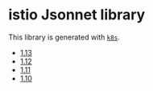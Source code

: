 # istio Jsonnet library

This library is generated with [`k8s`](https://github.com/jsonnet-libs/k8s).

- [1.13](1.13/README.md)
- [1.12](1.12/README.md)
- [1.11](1.11/README.md)
- [1.10](1.10/README.md)
